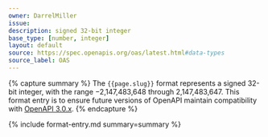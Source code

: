 ```yaml
---
owner: DarrelMiller
issue: 
description: signed 32-bit integer
base_type: [number, integer]
layout: default
source: https://spec.openapis.org/oas/latest.html#data-types
source_label: OAS
---
```


{% capture summary %}
The `{{page.slug}}` format represents a signed 32-bit integer, with the range −2,147,483,648 through 2,147,483,647. This format entry is to ensure future versions of OpenAPI maintain compatibility with [OpenAPI 3.0.x](https://spec.openapis.org/oas/v3.0.0).
{% endcapture %}

{% include format-entry.md summary=summary %}
